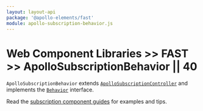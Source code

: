 ```yaml
---
layout: layout-api
package: '@apollo-elements/fast'
module: apollo-subscription-behavior.js
---
```

<!-- ----------------------------------------------------------------------------------------
     Welcome! This file includes automatically generated API documentation.
     To edit the docs that appear within, find the original source file under `packages/*`,
     corresponding to the package name and module in this YAML front-matter block.
     Thank you for your interest in Apollo Elements 😁
------------------------------------------------------------------------------------------ -->

# Web Component Libraries >> FAST >> ApolloSubscriptionBehavior || 40

`ApolloSubscriptionBehavior` extends [`ApolloSubscriptionController`](/api/core/controllers/query/) and implements the [`Behavior`](https://www.fast.design/docs/api/fast-element.behavior) interface.

Read the [subscription component guides](/guides/usage/subscriptions/) for examples and tips.
